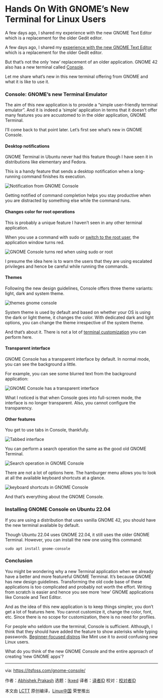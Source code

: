 [#]: subject: "Hands On With GNOME’s New Terminal for Linux Users"
[#]: via: "https://itsfoss.com/gnome-console/"
[#]: author: "Abhishek Prakash https://itsfoss.com/author/abhishek/"
[#]: collector: "lkxed"
[#]: translator: "lkxed"
[#]: reviewer: " "
[#]: publisher: " "
[#]: url: " "

Hands On With GNOME’s New Terminal for Linux Users
======
A few days ago, I shared my experience with the new GNOME Text Editor which is a replacement for the older Gedit editor.

A few days ago, I shared my [experience with the new GNOME Text Editor][1] which is a replacement for the older Gedit editor.

But that’s not the only ‘new’ replacement of an older application. GNOME 42 also has a new terminal called [Console][2].

Let me share what’s new in this new terminal offering from GNOME and what it is like to use it.

### Console: GNOME’s new Terminal Emulator

The aim of this new application is to provide a “simple user-friendly terminal emulator”. And it is indeed a ‘simple’ application in terms that it doesn’t offer many features you are accustomed to in the older application, GNOME Terminal.

I’ll come back to that point later. Let’s first see what’s new in GNOME Console.

#### Desktop notifications

GNOME Terminal in Ubuntu never had this feature though I have seen it in distributions like elementary and Fedora.

This is a handy feature that sends a desktop notification when a long-running command finishes its execution.

![Notification from GNOME Console][3]

Getting notified of command completion helps you stay productive when you are distracted by something else while the command runs.

#### Changes color for root operations

This is probably a unique feature I haven’t seen in any other terminal application.

When you use a command with sudo or [switch to the root user][4], the application window turns red.

![GNOME Console turns red when using sudo or root][5]

I presume the idea here is to warn the users that they are using escalated privileges and hence be careful while running the commands.

#### Themes

Following the new design guidelines, Console offers three theme variants: light, dark and system theme.

![themes gnome console][6]

System theme is used by default and based on whether your OS is using the dark or light theme, it changes the color. With dedicated dark and light options, you can change the theme irrespective of the system theme.

And that’s about it. There is not a lot of [terminal customization][7] you can perform here.

#### Transparent interface

GNOME Console has a transparent interface by default. In normal mode, you can see the background a little.

For example, you can see some blurred text from the background application:

![GNOME Console has a transparent interface][8]

What I noticed is that when Console goes into full-screen mode, the interface is no longer transparent. Also, you cannot configure the transparency.

#### Other features

You get to use tabs in Console, thankfully.

![Tabbed interface][9]

You can perform a search operation the same as the good old GNOME Terminal.

![Search operation in GNOME Console][10]

There are not a lot of options here. The hamburger menu allows you to look at all the available keyboard shortcuts at a glance.

![keyboard shortcuts in GNOME Console][11]

And that’s everything about the GNOME Console.

### Installing GNOME Console on Ubuntu 22.04

If you are using a distribution that uses vanilla GNOME 42, you should have the new terminal available by default.

Though Ubuntu 22.04 uses GNOME 22.04, it still uses the older GNOME Terminal. However, you can install the new one using this command:

```
sudo apt install gnome-console
```

### Conclusion

You might be wondering why a new Terminal application when we already have a better and more featureful GNOME Terminal. It’s because GNOME has new design guidelines. Transforming the old code base of these applications is too complicated and probably not worth the effort. Writing from scratch is easier and hence you see more ‘new’ GNOME applications like Console and Text Editor.

And as the idea of this new application is to keep things simpler, you don’t get a lot of features here. You cannot customize it, change the color, font, etc. Since there is no scope for customization, there is no need for profiles.

For people who seldom use the terminal, Console is sufficient. Although, I think that they should have added the feature to show asterisks while typing passwords. [Beginner-focused distros][12] like Mint use it to avoid confusing new Linux users.

What do you think of the new GNOME Console and the entire approach of creating ‘new GNOME apps’?

--------------------------------------------------------------------------------

via: https://itsfoss.com/gnome-console/

作者：[Abhishek Prakash][a]
选题：[lkxed][b]
译者：[译者ID](https://github.com/译者ID)
校对：[校对者ID](https://github.com/校对者ID)

本文由 [LCTT](https://github.com/LCTT/TranslateProject) 原创编译，[Linux中国](https://linux.cn/) 荣誉推出

[a]: https://itsfoss.com/author/abhishek/
[b]: https://github.com/lkxed
[1]: https://itsfoss.com/gnome-text-editor/
[2]: https://gitlab.gnome.org/GNOME/console
[3]: https://itsfoss.com/wp-content/uploads/2022/04/notification-from-gnome-console.png
[4]: https://itsfoss.com/root-user-ubuntu/
[5]: https://itsfoss.com/wp-content/uploads/2022/04/GNOME-Console-turns-red-when-using-sudo-or-root-800x442.webp
[6]: https://itsfoss.com/wp-content/uploads/2022/04/themes-gnome-console.png
[7]: https://itsfoss.com/customize-linux-terminal/
[8]: https://itsfoss.com/wp-content/uploads/2022/04/transparent-gnome-console.png
[9]: https://itsfoss.com/wp-content/uploads/2022/04/tabs-GNOME-Console.png
[10]: https://itsfoss.com/wp-content/uploads/2022/04/search-GNOME-Console.png
[11]: https://itsfoss.com/wp-content/uploads/2022/04/keyboard-shortcuts-gnome-console.png
[12]: https://itsfoss.com/best-linux-beginners/
